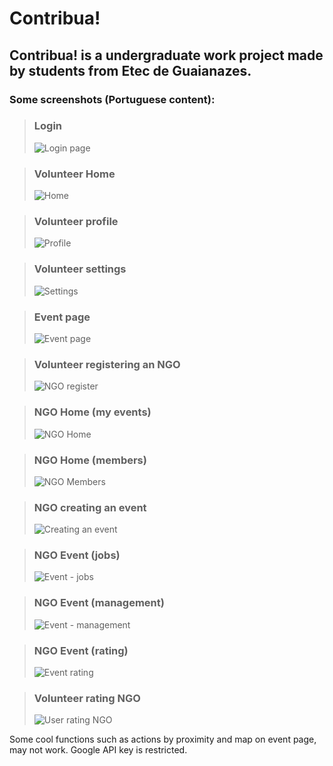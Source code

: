 # Contribua!

 ## Contribua! is a undergraduate work project made by students from Etec de Guaianazes.
 
 ### Some screenshots (Portuguese content):
 
 > ### Login
 > ![Login page](https://user-images.githubusercontent.com/29873725/71060221-abf97800-2143-11ea-9c5b-e8fb5d9ce6d5.png)
 
 > ### Volunteer Home
 > ![Home](https://user-images.githubusercontent.com/29873725/71060220-ab60e180-2143-11ea-8381-c9f543f49948.png)
 
 > ### Volunteer profile
 > ![Profile](https://user-images.githubusercontent.com/29873725/71060226-ac920e80-2143-11ea-8b8b-add105e175cd.png)
 
 > ### Volunteer settings
 > ![Settings](https://user-images.githubusercontent.com/29873725/71060227-ac920e80-2143-11ea-9bf2-e5698e1d2dba.png)
 
  > ### Event page
 > ![Event page](https://user-images.githubusercontent.com/29873725/71060215-aa2fb480-2143-11ea-91ad-f1f6dd3dcb2f.png)
 
 > ### Volunteer registering an NGO
 > ![NGO register](https://user-images.githubusercontent.com/29873725/71060381-11e5ff80-2144-11ea-8e78-0e528eb80e9d.png)
 
 > ### NGO Home (my events)
 > ![NGO Home](https://user-images.githubusercontent.com/29873725/71060223-abf97800-2143-11ea-8723-b4a6401fd577.png)
 
 > ### NGO Home (members)
 > ![NGO Members](https://user-images.githubusercontent.com/29873725/71060224-abf97800-2143-11ea-8af2-5173d98b76e0.png)
 
 > ### NGO creating an event
 > ![Creating an event](https://user-images.githubusercontent.com/29873725/71060210-a9971e00-2143-11ea-9646-c15825928f20.png)
 
 > ### NGO Event (jobs)
 > ![Event - jobs](https://user-images.githubusercontent.com/29873725/71060212-aa2fb480-2143-11ea-8d86-0d0b7dd556d6.png)
 
 > ### NGO Event (management)
 > ![Event - management](https://user-images.githubusercontent.com/29873725/71060213-aa2fb480-2143-11ea-9e33-b68963765ce5.png)
 
 > ### NGO Event (rating)
 > ![Event rating](https://user-images.githubusercontent.com/29873725/71061366-9a659f80-2146-11ea-9b21-72ec4a14e2ff.png)
 
 > ### Volunteer rating NGO
 > ![User rating NGO](https://user-images.githubusercontent.com/29873725/71060209-a9971e00-2143-11ea-8a84-5ff8ee9a206d.png)
 
Some cool functions such as actions by proximity and map on event page, may not work. Google API key is restricted.

